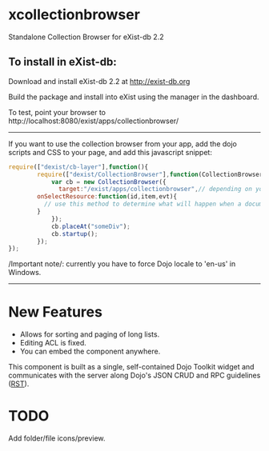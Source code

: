 xcollectionbrowser
==================

Standalone Collection Browser for eXist-db 2.2

To install in eXist-db:
--------------------

Download and install eXist-db 2.2 at http://exist-db.org

Build the package and install into eXist using the manager in the dashboard.

To test, point your browser to http://localhost:8080/exist/apps/collectionbrowser/

--------

If you want to use the collection browser from your app, add the dojo scripts and CSS to your page, and add this javascript snippet:

```javascript
require(["dexist/cb-layer"],function(){
		require(["dexist/CollectionBrowser"],function(CollectionBrowser){
			var cb = new CollectionBrowser({
			  target:"/exist/apps/collectionbrowser",// depending on your setup
        onSelectResource:function(id,item,evt){
          // use this method to determine what will happen when a document is selected (double-click)
        }
			});
			cb.placeAt("someDiv");
			cb.startup();
		});
});
```

/Important note/: currently you have to force Dojo locale to 'en-us' in Windows.

--------


New Features
==============

* Allows for sorting and paging of long lists.
* Editing ACL is fixed.
* You can embed the component anywhere.

This component is built as a single, self-contained Dojo Toolkit widget and communicates with the server along Dojo's JSON CRUD and RPC guidelines ([RST](https://github.com/lagua/xrst)).

TODO
=====

Add folder/file icons/preview.

